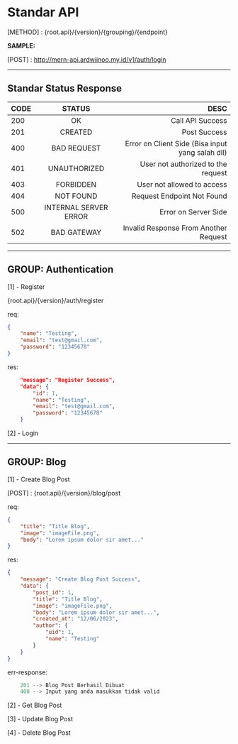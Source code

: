 # **Standar API**

[METHOD] : {root.api}/{version}/{grouping}/{endpoint}

**SAMPLE:**

[POST] : <http://mern-api.ardwiinoo.my.id/v1/auth/login>

---

## **Standar Status Response**

| CODE   |      STATUS      |  DESC |
|----------|:-------------:|------:|
| 200 | OK | Call API Success |
| 201 | CREATED |  Post Success |
| 400 | BAD REQUEST | Error on Client Side (Bisa input yang salah dll) |
| 401 | UNAUTHORIZED | User not authorized to the request |
| 403 | FORBIDDEN | User not allowed to access |
| 404 | NOT FOUND | Request Endpoint Not Found |
| 500 | INTERNAL SERVER ERROR | Error on Server Side |
| 502 | BAD GATEWAY | Invalid Response From Another Request |

---

## **GROUP: Authentication**

[1] - Register

{root.api}/{version}/auth/register

req:

```json
{
    "name": "Testing",
    "email": "test@gmail.com",
    "password": "12345678"
}
```

res:

```json
    "message": "Register Success",
    "data": {
        "id": 1,
        "name": "Testing",
        "email": "test@gmail.com",
        "password": "12345678"
    }
```

[2] - Login

---

## **GROUP: Blog**

[1] - Create Blog Post

[POST] : {root.api}/{version}/blog/post

req:

```json
{
    "title": "Title Blog",
    "image": "imageFile.png",
    "body": "Lorem ipsum dolor sir amet..."
}
```

res:

```json
{
    "message": "Create Blog Post Success",
    "data": {
        "post_id": 1,
        "title": "Title Blog",
        "image": "imageFile.png",
        "body": "Lorem ipsum dolor sir amet...",
        "created_at": "12/06/2023",
        "author": {
            "uid": 1,
            "name": "Testing"
        }
    }
}
```

err-response:

```js
    201 --> Blog Post Berhasil Dibuat
    400 --> Input yang anda masukkan tidak valid
```

[2] - Get Blog Post

[3] - Update Blog Post

[4] - Delete Blog Post

